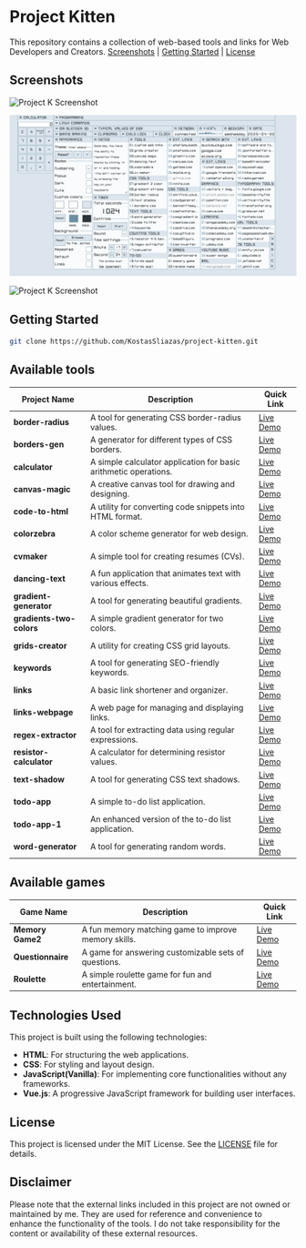 # Project Kitten
This repository contains a collection of web-based tools and links for Web Developers and Creators.
[Screenshots](#screenshots) | [Getting Started](#getting-started) | [License](#license)

## Screenshots
![Project K Screenshot](screenshots2.png)

![Project K Screenshot](screenshots1.png)

![Project K Screenshot](screenshots.png)

## Getting Started

```bash
git clone https://github.com/KostasSliazas/project-kitten.git
```
## Available tools

| Project Name             | Description                                               | Quick Link                  |
|--------------------------|-----------------------------------------------------------|-----------------------------|
| **border-radius**        | A tool for generating CSS border-radius values.           | [Live Demo](https://kostassliazas.github.io/project-kitten/tools/border-radius)         |
| **borders-gen**          | A generator for different types of CSS borders.           | [Live Demo](https://kostassliazas.github.io/project-kitten/tools/borders-gen)           |
| **calculator**           | A simple calculator application for basic arithmetic operations. | [Live Demo](https://kostassliazas.github.io/project-kitten/tools/calculator)         |
| **canvas-magic**         | A creative canvas tool for drawing and designing.         | [Live Demo](https://kostassliazas.github.io/project-kitten/tools/canvas-magic)         |
| **code-to-html**         | A utility for converting code snippets into HTML format.  | [Live Demo](https://kostassliazas.github.io/project-kitten/tools/code-to-html)         |
| **colorzebra**           | A color scheme generator for web design.                  | [Live Demo](https://kostassliazas.github.io/project-kitten/tools/colorzebra)           |
| **cvmaker**              | A simple tool for creating resumes (CVs).                 | [Live Demo](https://kostassliazas.github.io/project-kitten/tools/cvmaker)              |
| **dancing-text**         | A fun application that animates text with various effects.| [Live Demo](https://kostassliazas.github.io/project-kitten/tools/dancing-text)         |
| **gradient-generator**   | A tool for generating beautiful gradients.                | [Live Demo](https://kostassliazas.github.io/project-kitten/tools/gradient-generator)   |
| **gradients-two-colors** | A simple gradient generator for two colors.               | [Live Demo](https://kostassliazas.github.io/project-kitten/tools/gradients-two-colors) |
| **grids-creator**        | A utility for creating CSS grid layouts.                  | [Live Demo](https://kostassliazas.github.io/project-kitten/tools/grids-creator)        |
| **keywords**             | A tool for generating SEO-friendly keywords.              | [Live Demo](https://kostassliazas.github.io/project-kitten/tools/keywords)             |
| **links**                | A basic link shortener and organizer.                     | [Live Demo](https://kostassliazas.github.io/project-kitten/tools/links)                |
| **links-webpage**        | A web page for managing and displaying links.             | [Live Demo](https://kostassliazas.github.io/project-kitten/tools/links-webpage)        |
| **regex-extractor**      | A tool for extracting data using regular expressions.     | [Live Demo](https://kostassliazas.github.io/project-kitten/tools/regex-extractor)      |
| **resistor-calculator**  | A calculator for determining resistor values.             | [Live Demo](https://kostassliazas.github.io/project-kitten/tools/resistor-calculator)  |
| **text-shadow**          | A tool for generating CSS text shadows.                   | [Live Demo](https://kostassliazas.github.io/project-kitten/tools/text-shadow)          |
| **todo-app**             | A simple to-do list application.                          | [Live Demo](https://kostassliazas.github.io/project-kitten/tools/todo-app)             |
| **todo-app-1**           | An enhanced version of the to-do list application.        | [Live Demo](https://kostassliazas.github.io/project-kitten/tools/todo-app-1)           |
| **word-generator**       | A tool for generating random words.                       | [Live Demo](https://kostassliazas.github.io/project-kitten/tools/word-generator)       |


## Available games
| Game Name                | Description                                               | Quick Link                  |
|--------------------------|-----------------------------------------------------------|-----------------------------|
| **Memory Game2**         | A fun memory matching game to improve memory skills.       | [Live Demo](https://kostassliazas.github.io/project-kitten/games/memory-game)       |
| **Questionnaire**        | A game for answering customizable sets of questions.       | [Live Demo](https://kostassliazas.github.io/project-kitten/games/questionnaire)     |
| **Roulette**             | A simple roulette game for fun and entertainment.          | [Live Demo](https://kostassliazas.github.io/project-kitten/games/roulette)          |

## Technologies Used

This project is built using the following technologies:

- **HTML**: For structuring the web applications.
- **CSS**: For styling and layout design.
- **JavaScript(Vanilla)**: For implementing core functionalities without any frameworks.
- **Vue.js**: A progressive JavaScript framework for building user interfaces.

## License

This project is licensed under the MIT License. See the [LICENSE](LICENSE) file for details.

## Disclaimer

Please note that the external links included in this project are not owned or maintained by me. They are used for reference and convenience to enhance the functionality of the tools. I do not take responsibility for the content or availability of these external resources.
